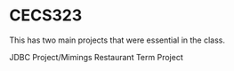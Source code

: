 # CECS323
This has two main projects that were essential in the class.

JDBC Project/Mimings Restaurant Term Project

